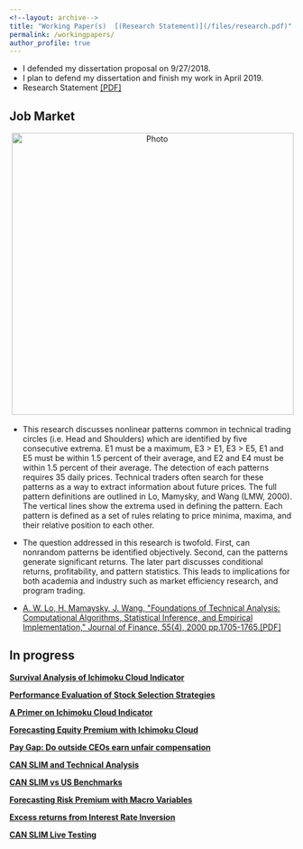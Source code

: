 ```yaml
---
<!--layout: archive-->
title: "Working Paper(s)  [(Research Statement)](/files/research.pdf)"
permalink: /workingpapers/
author_profile: true
---
```



* I defended my dissertation proposal on 9/27/2018.
* I plan to defend my dissertation and finish my work in April 2019.
* Research Statement [[PDF]](/files/research.pdf)


## Job Market

<p align="center">
  <img src="https://yetul.github.io/files/HS.jpg?raw=true" alt="Photo" style="width: 500px;"/>
</p>

* This research discusses nonlinear patterns common in technical trading circles (i.e. Head and Shoulders) which are identified by five consecutive extrema. E1 must be a maximum, E3 > E1, E3 > E5, E1 and E5 must be within 1.5 percent of their average, and E2 and E4 must be within 1.5 percent of their average. The detection of each patterns requires 35 daily prices. Technical traders often search for these patterns as a way to extract information about future prices. The full pattern definitions are outlined in Lo, Mamysky, and Wang (LMW, 2000). The vertical lines show the extrema used in defining the pattern. Each pattern is defined as a set of rules relating to price minima, maxima, and their relative position to each other.

* The question addressed in this research is twofold. First, can nonrandom patterns be identified objectively. Second, can the patterns generate significant returns. The later part discusses conditional returns, profitability, and pattern statistics. This leads to implications for both academia and industry such as market efficiency research, and program trading.

<!-- ## Working Papers

* The first paper titled “Reliability of Pattern Recognition in Recognizing Stock Price Patterns” discusses detecting nonrandom patterns in financial data using kernel smoothing and cross-validated bandwidth selection in rolling windows, using a new method called maximum price deviation. The new method sets a maximum deviation in the bandwidth minimization problem, which would otherwise go to zero. The contribution is that the patterns can be identified objectively rather than through professional recommendation (e.g. visually selecting bandwidth). This research paper first matches the patterns to LMW (2000) and then identifies the patterns in rolling windows over a full sample of 1971-2009 on Centex Security (CTX). The completed paper will include all cross-sectional stocks in CRSP using dividend and split adjusted log prices. This feeds in to the second paper which discusses whether nonrandom technical patterns are evident in financial time series. <br>
* The second essay titled “Stock Price Pattern Recognition and Conditional Returns” focuses on supervised machine learning and computer vision to obtain statistics on the patterns, forecasting, and profitability. The contribution is that the patterns may be detected in stock chart images using rolling windows and allow for forecasting, pattern statistics, forecasting, and pattern detection without needing raw data.<br>
* The contribution may lead to market efficiency and program trading, as well as potential future research aggregating the bias of pattern output and professional recommendation. Further works may include more pattern definitions.<br> -->

* [A. W. Lo, H. Mamaysky, J. Wang, "Foundations of Technical Analysis: Computational Algorithms, Statistical Inference, and Empirical Implementation," Journal of Finance, 55(4), 2000 pp.1705-1765.[PDF]](/files/lmw2000.pdf)<br>
<!-- <b>[Computer Vision and Classic Chart Patterns](jobmarket)</b><br>
<b>Matt Lutey</b> -->

<!-- ## Submitted -->
## In progress
<b>[Survival Analysis of Ichimoku Cloud Indicator](/publications/wp1)</b><br>

<b>[Performance Evaluation of Stock Selection Strategies](/publications/wp2)</b><br>

<b>[A Primer on Ichimoku Cloud Indicator](/publications/wp3)</b><br>

<b>[Forecasting Equity Premium with Ichimoku Cloud](/publications/wp4)</b><br>

<b>[Pay Gap: Do outside CEOs earn unfair compensation](/publications/wp5)</b><br>

<b>[CAN SLIM and Technical Analysis](/publications/wp6)</b><br>

<b>[CAN SLIM vs US Benchmarks](/publications/wp7)</b><br>

<b>[Forecasting Risk Premium with Macro Variables](/publications/wp8)</b><br>

<b>[Excess returns from Interest Rate Inversion](/publications/wp9)</b><br>

<b>[CAN SLIM Live Testing](/publications/wp10)</b><br>
